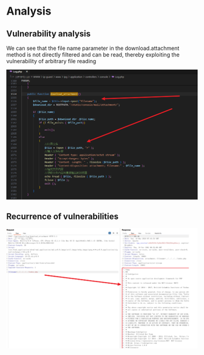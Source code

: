 # Analysis

## Vulnerability analysis

We can see that the file name parameter in the download.attachment method is not directly filtered and can be read, thereby exploiting the vulnerability of arbitrary file reading

![image-20240623105210405](img/image-20240623105210405.png)

## Recurrence of vulnerabilities

![image-20240623105237906](img/image-20240623105237906.png)
